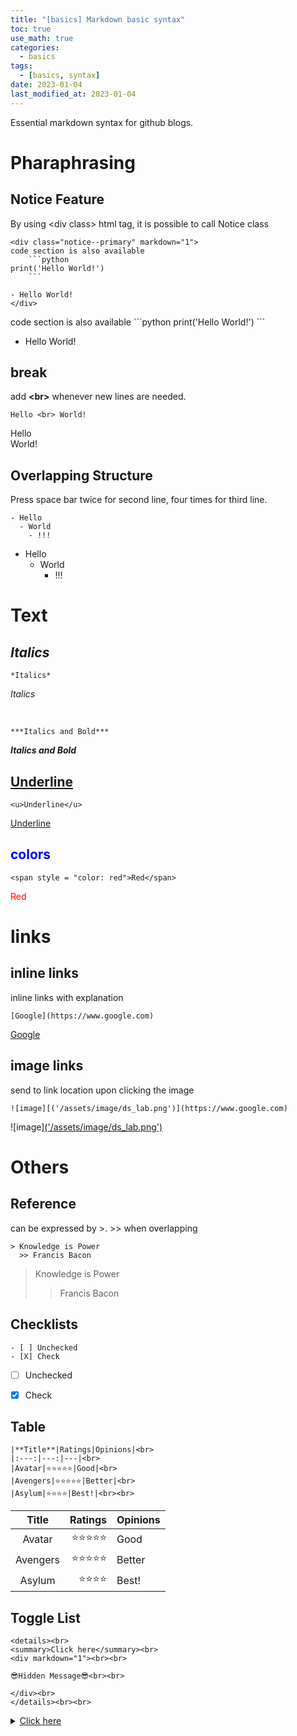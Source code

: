 ```yaml
---
title: "[basics] Markdown basic syntax"
toc: true
use_math: true
categories:
  - basics
tags:
  - [basics, syntax]
date: 2023-01-04
last_modified_at: 2023-01-04
---
```


Essential markdown syntax for github blogs.

# Pharaphrasing

## Notice Feature
By using \<div class> html tag, it is possible to call Notice class

```
<div class="notice--primary" markdown="1">
code section is also available
    ```python
print('Hello World!')
    ``` 

- Hello World!
</div>
```

<div class="notice--primary" markdown="1">
code section is also available
    ```python
print('Hello World!')
    ``` 

- Hello World!
</div>


## break
add **\<br>** whenever new lines are needed.

```
Hello <br> World!
```
Hello <br> World!

## Overlapping Structure
Press space bar twice for second line, four times for third line.

```
- Hello
  - World
    - !!!
```

- Hello
  - World
    - !!!

# Text

## *Italics*

```
*Italics*
```
*Italics*

<br>

```
***Italics and Bold***
```

***Italics and Bold***

## <u>Underline</u>

```
<u>Underline</u>
```
<u>Underline</u>

## <span style = "color: blue">colors</span>

```
<span style = "color: red">Red</span>
```

<span style = "color: red">Red</span>

# links
## inline links
inline links with explanation

```
[Google](https://www.google.com)
```

[Google](https://www.google.com)

## image links
send to link location upon clicking the image

```
![image][('/assets/image/ds_lab.png')](https://www.google.com)
```

![image][('/assets/image/ds_lab.png')](https://www.google.com)


# Others

## Reference
can be expressed by \>. \>> when overlapping

```
> Knowledge is Power
  >> Francis Bacon
```

> Knowledge is Power
  >> Francis Bacon

## Checklists

```
- [ ] Unchecked
- [X] Check
```

- [ ] Unchecked
- [X] Check


## Table

```
|**Title**|Ratings|Opinions|<br>
|:---:|---:|---|<br>
|Avatar|⭐⭐⭐⭐⭐|Good|<br>
|Avengers|⭐⭐⭐⭐⭐|Better|<br>
|Asylum|⭐⭐⭐⭐|Best!|<br><br>
```

|**Title**|Ratings|Opinions|
|:---:|---:|---|
|Avatar|⭐⭐⭐⭐⭐|Good|
|Avengers|⭐⭐⭐⭐⭐|Better|
|Asylum|⭐⭐⭐⭐|Best!|

## Toggle List

```
<details><br>
<summary>Click here</summary><br>
<div markdown="1"><br><br>

😎Hidden Message😎<br><br>

</div><br>
</details><br><br>
```

<details>
<summary><u>Click here</u></summary>
<div markdown="1">       

😎Hidden Message😎

</div>
</details>

